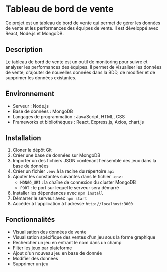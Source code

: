 # Tableau de bord de vente

Ce projet est un tableau de bord de vente qui permet de gérer les données de vente et les performances des équipes de vente. 
Il est développé avec React, Node.js et MongoDB.

## Description

Le tableau de bord de vente est un outil de monitoring pour suivre et analyser les performances des équipes.
Il permet de visualiser les données de vente, d'ajouter de nouvelles données dans la BDD, de modifier et de supprimer les données existantes.

## Environnement

* Serveur : Node.js
* Base de données : MongoDB
* Langages de programmation : JavaScript, HTML, CSS
* Frameworks et bibliothèques : React, Express.js, Axios, chart.js

## Installation

1. Cloner le dépôt Git
2. Créer une base de données sur MongoDB
3. Importer un des fichiers JSON contenant l'ensemble des jeux dans la base de données
4. Créer un fichier `.env` à la racine du répertoire `api`
5. Ajouter les constantes suivantes dans le fichier `.env` :
	* `MONGO_URI` : la chaîne de connexion du cluster MongoDB
	* `PORT` : le port sur lequel le serveur sera démarré
6. Installer les dépendances avec `npm install`
7. Démarrer le serveur avec `npm start`
8. Accéder à l'application à l'adresse `http://localhost:3000`

## Fonctionnalités

* Visualisation des données de vente
* Visualisation spécifique des ventes d'un jeu sous la forme graphique
* Rechercher un jeu en entrant le nom dans un champ
* Filter les jeux par plateforme 
* Ajout d'un nouveau jeu en base de donnée
* Modifier des données 
* Supprimer un jeu


